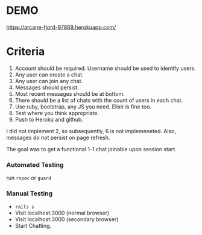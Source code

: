 # DEMO

 https://arcane-fjord-97869.herokuapp.com/

# Criteria

1. Account should be required. Username should be used to identify users.
2. Any user can create a chat.
3. Any user can join any chat.
4. Messages should persist.
5. Most recent messages should be at bottom.
6. There should be a list of chats with the count of users in each chat.
7. Use ruby, bootstrap, any JS you need. Elixir is fine too.
8. Test where you think appropriate.
9. Push to Heroku and github.

I did not implement 2, so subsequently, 6 is not implemeneted. Also, messages do not persist on page refresh.

The goal was to get a functional 1-1 chat joinable upon session start.

### Automated Testing
run `rspec` or `guard`

### Manual Testing
- `rails s`
- Visit localhost:3000 (normal browser)
- Visit localhost:3000 (secondary browser)
- Start Chatting.



